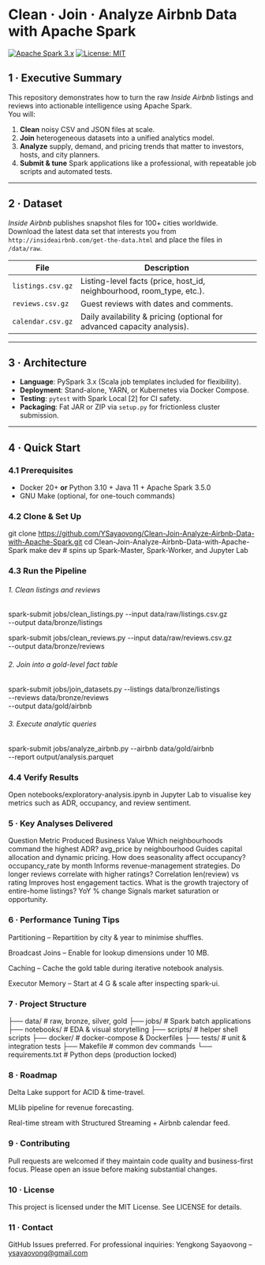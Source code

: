 # Clean · Join · Analyze Airbnb Data with Apache Spark

[![Apache Spark 3.x](https://img.shields.io/badge/Spark-3.x-blue.svg)](https://spark.apache.org/)
[![License: MIT](https://img.shields.io/badge/License-MIT-green.svg)](LICENSE)

## 1 · Executive Summary
This repository demonstrates how to turn the raw *Inside Airbnb* listings and reviews into actionable intelligence using Apache Spark.  
You will:

1. **Clean** noisy CSV and JSON files at scale.  
2. **Join** heterogeneous datasets into a unified analytics model.  
3. **Analyze** supply, demand, and pricing trends that matter to investors, hosts, and city planners.  
4. **Submit & tune** Spark applications like a professional, with repeatable job scripts and automated tests.

---

## 2 · Dataset
*Inside Airbnb* publishes snapshot files for 100+ cities worldwide.  
Download the latest data set that interests you from `http://insideairbnb.com/get-the-data.html` and place the files in `/data/raw`.

| File | Description |
|------|-------------|
| `listings.csv.gz` | Listing-level facts (price, host_id, neighbourhood, room_type, etc.). |
| `reviews.csv.gz`  | Guest reviews with dates and comments. |
| `calendar.csv.gz` | Daily availability & pricing (optional for advanced capacity analysis). |

---

## 3 · Architecture

* **Language**: PySpark 3.x (Scala job templates included for flexibility).  
* **Deployment**: Stand-alone, YARN, or Kubernetes via Docker Compose.  
* **Testing**: `pytest` with Spark Local [2] for CI safety.  
* **Packaging**: Fat JAR or ZIP via `setup.py` for frictionless cluster submission.

---

## 4 · Quick Start

### 4.1 Prerequisites
* Docker 20+ **or** Python 3.10 + Java 11 + Apache Spark 3.5.0
* GNU Make (optional, for one-touch commands)

### 4.2 Clone & Set Up

git clone https://github.com/YSayaovong/Clean-Join-Analyze-Airbnb-Data-with-Apache-Spark.git
cd Clean-Join-Analyze-Airbnb-Data-with-Apache-Spark
make dev   # spins up Spark-Master, Spark-Worker, and Jupyter Lab

### 4.3 Run the Pipeline

###### 1. Clean listings and reviews
spark-submit jobs/clean_listings.py  --input data/raw/listings.csv.gz \
                                     --output data/bronze/listings

spark-submit jobs/clean_reviews.py   --input data/raw/reviews.csv.gz  \
                                     --output data/bronze/reviews

###### 2. Join into a gold-level fact table
spark-submit jobs/join_datasets.py   --listings data/bronze/listings \
                                     --reviews  data/bronze/reviews  \
                                     --output   data/gold/airbnb

###### 3. Execute analytic queries
spark-submit jobs/analyze_airbnb.py  --airbnb  data/gold/airbnb      \
                                     --report  output/analysis.parquet

### 4.4 Verify Results
Open notebooks/exploratory-analysis.ipynb in Jupyter Lab to visualise key metrics such as ADR, occupancy, and review sentiment.

### 5 · Key Analyses Delivered
Question	Metric Produced	Business Value
Which neighbourhoods command the highest ADR?	avg_price by neighbourhood	Guides capital allocation and dynamic pricing.
How does seasonality affect occupancy?	occupancy_rate by month	Informs revenue-management strategies.
Do longer reviews correlate with higher ratings?	Correlation len(review) vs rating	Improves host engagement tactics.
What is the growth trajectory of entire-home listings?	YoY % change	Signals market saturation or opportunity.

### 6 · Performance Tuning Tips
Partitioning – Repartition by city & year to minimise shuffles.

Broadcast Joins – Enable for lookup dimensions under 10 MB.

Caching – Cache the gold table during iterative notebook analysis.

Executor Memory – Start at 4 G & scale after inspecting spark-ui.

### 7 · Project Structure
├── data/                # raw, bronze, silver, gold
├── jobs/                # Spark batch applications
├── notebooks/           # EDA & visual storytelling
├── scripts/             # helper shell scripts
├── docker/              # docker-compose & Dockerfiles
├── tests/               # unit & integration tests
├── Makefile             # common dev commands
└── requirements.txt     # Python deps (production locked)

### 8 · Roadmap
Delta Lake support for ACID & time-travel.

MLlib pipeline for revenue forecasting.

Real-time stream with Structured Streaming + Airbnb calendar feed.

### 9 · Contributing
Pull requests are welcomed if they maintain code quality and business-first focus.
Please open an issue before making substantial changes.

### 10 · License
This project is licensed under the MIT License. See LICENSE for details.

### 11 · Contact
GitHub Issues preferred.
For professional inquiries: Yengkong Sayaovong – ysayaovong@gmail.com
